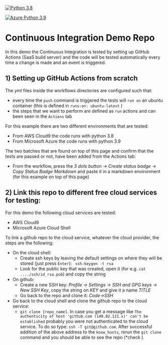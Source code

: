 [![Python 3.8](https://github.com/osidirop/scaffold/actions/workflows/main.yml/badge.svg)](https://github.com/osidirop/scaffold/actions/workflows/main.yml)

[![Azure Python 3.9](https://github.com/osidirop/scaffold/actions/workflows/azure.yml/badge.svg)](https://github.com/osidirop/scaffold/actions/workflows/azure.yml)

# Continuous Integration Demo Repo

In this demo the Continuous Integration is tested by setting up GitHub Actions (SaaS build server) and the code will be tested automatically every time a change is made and an event is triggered. 

## 1) Setting up GitHub Actions from scratch

The *yml* files inside the workflows directories are configured such that:
- every time the ```push``` command is triggered the tests will ```run on``` an ubuntu container (this is defined in ```runs-on: ubuntu-latest``` ) 
- the steps that we want to perform are defined as ```run``` actions and can been seen in the ```Actions``` tab 

For this example there are two different environments that are tested:
 * From AWS Cloud9 the code runs with python 3.8
 * From Microsoft Azure the code runs with python 3.9
 
 The two batches that are found on top of this page and confirm that the tests are passed or not, have been added from the Actions tab:
 * From the workflow, press the *3 dots button -> Create status badge -> Copy Status Badge Markdown* and paste it in a markdown environment (for this example on top of this page)




## 2) Link this repo to different free cloud services for testing:
For this demo the following cloud services are tested:
 * AWS Cloud9 
 * Microsoft Azure Cloud Shell

    
To link a github repo to the cloud service, whatever the cloud provider, the steps are the following:
 * On the cloud shell:
   * Create ssh keys by leaving the default settings on where they will be stored (just press ```Enter```): ``` ssh-keygen -t rsa```
   * Look for the public key that was created, open it (for e.g. ```cat ..../ssh/id_rsa.pub```) and copy the string
 * On github:
   * Create a new SSH key: *Profile -> Settings -> SSH and GPG keys -> New SSH Key*, copy the string on *KEY* and give it a name *TITLE*
   * Go back to the repo and clone it: *Code->SSH* 
 * Go back to the cloud shell and clone the github repo to the cloud service:
   * ```git clone [repo_name]```. In case you get a message like ```The authenticity of host 'github.com (140.82.121.x)' can't be established``` probably  you were not authenticated to the cloud service. To do so type: ```ssh -T git@github.com```. After successful addition of the above address to the ```know_hosts```, rerun the ```git clone``` command and you should be able to see the repo (*check ). 
 
 

